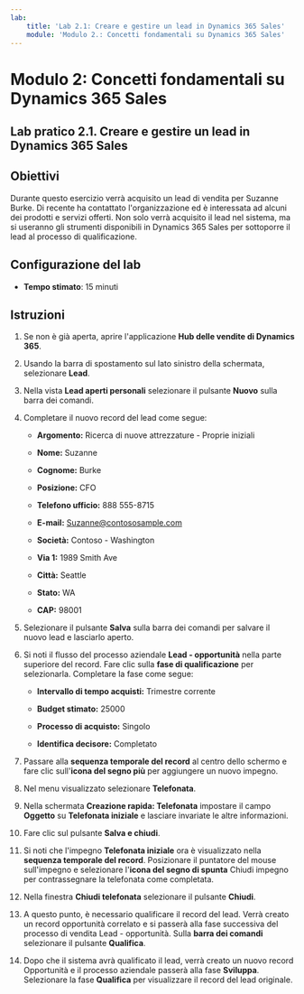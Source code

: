 ```yaml
---
lab:
    title: 'Lab 2.1: Creare e gestire un lead in Dynamics 365 Sales'
    module: 'Modulo 2.: Concetti fondamentali su Dynamics 365 Sales'
---
```


Modulo 2: Concetti fondamentali su Dynamics 365 Sales
========================

## Lab pratico 2.1. Creare e gestire un lead in Dynamics 365 Sales

## Obiettivi

Durante questo esercizio verrà acquisito un lead di vendita per Suzanne Burke. Di recente ha contattato l'organizzazione ed è interessata ad alcuni dei prodotti e servizi offerti. Non solo verrà acquisito il lead nel sistema, ma si useranno gli strumenti disponibili in Dynamics 365 Sales per sottoporre il lead al processo di qualificazione.


## Configurazione del lab

  - **Tempo stimato**: 15 minuti

## Istruzioni

1. Se non è già aperta, aprire l'applicazione **Hub delle vendite di Dynamics 365**. 

2. Usando la barra di spostamento sul lato sinistro della schermata, selezionare **Lead**. 

3. Nella vista **Lead aperti personali** selezionare il pulsante **Nuovo** sulla barra dei comandi.

4. Completare il nuovo record del lead come segue:

	- **Argomento:** Ricerca di nuove attrezzature - Proprie iniziali

	- **Nome:** Suzanne

	- **Cognome:** Burke

	- **Posizione:** CFO

	- **Telefono ufficio:** 888 555-8715

	- **E-mail:** Suzanne@contososample.com

	- **Società:** Contoso - Washington

	- **Via 1:** 1989 Smith Ave

	- **Città:** Seattle

	- **Stato:** WA

	- **CAP:** 98001 

5. Selezionare il pulsante **Salva** sulla barra dei comandi per salvare il nuovo lead e lasciarlo aperto.

6. Si noti il flusso del processo aziendale **Lead - opportunità** nella parte superiore del record. Fare clic sulla **fase di qualificazione** per selezionarla. Completare la fase come segue:

	- **Intervallo di tempo acquisti:** Trimestre corrente

	- **Budget stimato:** 25000 

	- **Processo di acquisto:** Singolo

	- **Identifica decisore:** Completato

7. Passare alla **sequenza temporale del record** al centro dello schermo e fare clic sull'**icona del segno più** per aggiungere un nuovo impegno. 

8. Nel menu visualizzato selezionare **Telefonata**.

9. Nella schermata **Creazione rapida: Telefonata** impostare il campo **Oggetto** su **Telefonata iniziale** e lasciare invariate le altre informazioni. 

10. Fare clic sul pulsante **Salva e chiudi**.

11. Si noti che l'impegno **Telefonata iniziale** ora è visualizzato nella **sequenza temporale del record**. Posizionare il puntatore del mouse sull'impegno e selezionare l'**icona del segno di spunta** Chiudi impegno per contrassegnare la telefonata come completata. 

12. Nella finestra **Chiudi telefonata** selezionare il pulsante **Chiudi**. 

13. A questo punto, è necessario qualificare il record del lead. Verrà creato un record opportunità correlato e si passerà alla fase successiva del processo di vendita Lead - opportunità. Sulla **barra dei comandi** selezionare il pulsante **Qualifica**. 

14. Dopo che il sistema avrà qualificato il lead, verrà creato un nuovo record Opportunità e il processo aziendale passerà alla fase **Sviluppa**. Selezionare la fase **Qualifica** per visualizzare il record del lead originale. 
